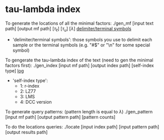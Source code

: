# tau-lambda index

To generate the locations of all the minimal factors:
./gen_mf [input text path] [output mf path] [$\tau_\ell$] [$\tau_u$] [$\lambda$] [delimiter/terminal symbols](optional)
+ 'delimiter/terminal symbols': those symbols you use to delimit each sample or the terminal symbols (e.g. "#$" or "\\n" for some special symbol)

To gengerate the tau-lambda index of the text (need to gen the minimal factors first):
./gen_index [input mf path] [output index path] [self-index type] [log](optional)
+ 'self-index type':
    - 1: r-index
    - 2: LZ77
    - 3: LMS
    - 4: DCC version

To generate query patterns: (pattern length is equal to $\lambda$)
./gen_pattern [input mf path] [output pattern path] [pattern counts]

To do the locations queries:
./locate [input index path] [input pattern path] [output results path]